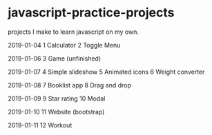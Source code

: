 # javascript-practice-projects

projects I make to learn javascript on my own.

2019-01-04
1 Calculator
2 Toggle Menu

2019-01-06
3 Game (unfinished)

2019-01-07
4 Simple slideshow
5 Animated icons
6 Weight converter


2019-01-08
7 Booklist app
8 Drag and drop

2019-01-09
9 Star rating
10 Modal

2019-01-10
11 Website (bootstrap)

2019-01-11
12 Workout 
